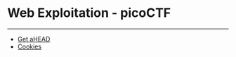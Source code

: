 # Web Exploitation - picoCTF
--------
- [Get aHEAD](./GETaHEAD/README.md)
- [Cookies](./Cookies/README.md)